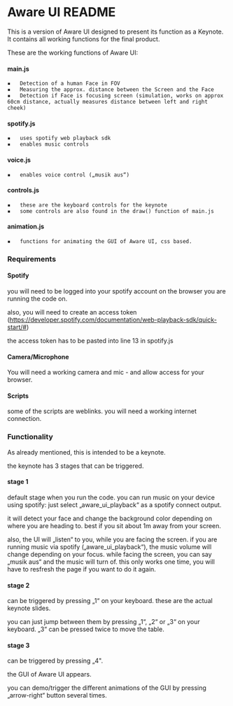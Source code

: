# Aware UI README

This is a version of Aware UI designed to present its function as a Keynote. 
It contains all working functions for the final product.

These are the working functions of Aware UI:

#### main.js

	▪	Detection of a human Face in FOV
	▪	Measuring the approx. distance between the Screen and the Face
	▪	Detection if Face is focusing screen (simulation, works on approx 60cm distance, actually measures distance between left and right cheek)

#### spotify.js

	▪	uses spotify web playback sdk 
	▪	enables music controls

#### voice.js

	▪	enables voice control („musik aus“)

#### controls.js

	▪	these are the keyboard controls for the keynote
	▪	some controls are also found in the draw() function of main.js

#### animation.js

	▪	functions for animating the GUI of Aware UI, css based.
  


### Requirements



#### Spotify

you will need to be logged into your spotify account on the browser you are running the code on. 

also, you will need to create an access token (https://developer.spotify.com/documentation/web-playback-sdk/quick-start/#) 

the access token has to be pasted into line 13 in spotify.js

#### Camera/Microphone
You will need a working camera and mic - and allow access for your browser.


#### Scripts
some of the scripts are weblinks. you will need a working internet connection. 


### Functionality

As already mentioned, this is intended to be a keynote. 

the keynote has 3 stages that can be triggered.

#### stage 1
default stage when you run the code. 
you can run music on your device using spotify: just select „aware_ui_playback“ as a spotify connect output.

it will detect your face and change the background color depending on where you are heading to.
best if you sit about 1m away from your screen. 

also, the UI will „listen“ to you, while you are facing the screen. 
if you are running music via spotify („aware_ui_playback“), the music volume will change depending on your focus. 
while facing the screen, you can say „musik aus“ and the music will turn of. this only works one time, you will have to 
resfresh the page if you want to do it again.


#### stage 2
can be triggered by pressing „1“ on your keyboard. 
these are the actual keynote slides.

you can just jump between them by pressing „1“, „2“ or „3“ on your keyboard.
„3“ can be pressed twice to move the table. 

#### stage 3
can be triggered by pressing „4".

the GUI of Aware UI appears. 

you can demo/trigger the different animations of the GUI by pressing „arrow-right“ button several times. 
